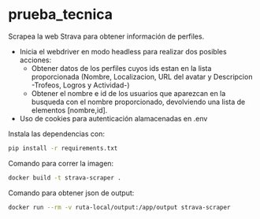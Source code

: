 # prueba_tecnica
Scrapea la web Strava para obtener información de perfiles.

- Inicia el webdriver en modo headless para realizar dos posibles acciones:
    - Obtener datos de los perfiles cuyos ids estan en la lista proporcionada (Nombre, Localizacion, URL del avatar y Descripcion -Trofeos, Logros y Actividad-)
    - Obtener el nombre e id de los usuarios que aparezcan en la busqueda con el nombre proporcionado, devolviendo una lista de elementos [nombre,id].
- Uso de cookies para autenticación alamacenadas en .env 

Instala las dependencias con:
```bash
pip install -r requirements.txt
```

Comando para correr la imagen:
```bash
docker build -t strava-scraper .
```

Comando para obtener json de output:
```bash
docker run --rm -v ruta-local/output:/app/output strava-scraper
```
